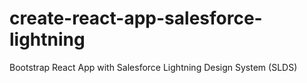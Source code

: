 # create-react-app-salesforce-lightning
Bootstrap React App with Salesforce Lightning Design System (SLDS)
